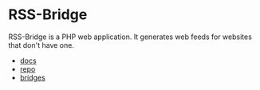 # RSS-Bridge

RSS-Bridge is a PHP web application. It generates web feeds for websites that don't have one.

- [docs](https://rss-bridge.github.io/rss-bridge/index.html)
- [repo](https://github.com/RSS-Bridge/rss-bridge)
- [bridges](https://github.com/RSS-Bridge/rss-bridge/tree/master/bridges)
